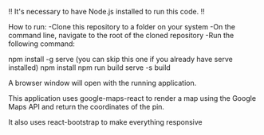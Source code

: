 !! It's necessary to have Node.js installed to run this code. !!

How to run:
-Clone this repository to a folder on your system
-On the command line, navigate to the root of the cloned repository
-Run the following command:
  
  npm install -g serve (you can skip this one if you already have serve installed)
  npm install
  npm run build
  serve -s build

A browser window will open with the running application.

This application uses google-maps-react to render a map using the Google Maps API and return the coordinates of the pin.

It also uses react-bootstrap to make everything responsive
